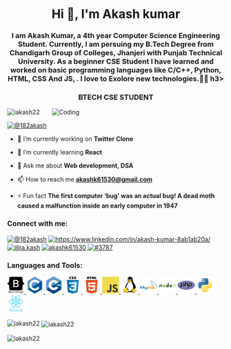<h1 align="center">Hi 👋, I'm Akash kumar</h1>
<h3 align="center">I am Akash Kumar, a 4th year Computer Science Engineering Student. Currently, I am persuing my B.Tech Degree from Chandigarh Group of Colleges, Jhanjeri with Punjab Technical University. As a beginner CSE Student I have learned and worked on basic programming languages like C/C++, Python, HTML, CSS And JS, . I love to Exolore new technologies.🧑‍💻 h3>
  <h3 align="center">BTECH CSE STUDENT</h3>
<img align="right" alt="Coding" width="400" src="https://tse1.mm.bing.net/th?id=OIP.IRFhWNqusUWbTsB1hQXhrQHaEI&pid=Api&P=0">

<p align="left"> <img src="https://komarev.com/ghpvc/?username=iakash22&label=Profile%20views&color=0e75b6&style=flat" alt="iakash22" /> </p>

<p align="left"> <a href="https://twitter.com/@182akash" target="blank"><img src="https://img.shields.io/twitter/follow/@182akash?logo=twitter&style=for-the-badge" alt="@182akash" /></a> </p>

- 🔭 I’m currently working on **Twitter Clone**

- 🌱 I’m currently learning **React**

- 💬 Ask me about **Web development, DSA**

- 📫 How to reach me **akashk61530@gmail.com**

- ⚡ Fun fact **The first computer ‘bug’ was an actual bug! A dead moth caused a malfunction inside an early computer in 1947**

<h3 align="left">Connect with me:</h3>
<p align="left">
<a href="https://twitter.com/@182akash" target="blank"><img align="center" src="https://raw.githubusercontent.com/rahuldkjain/github-profile-readme-generator/master/src/images/icons/Social/twitter.svg" alt="@182akash" height="30" width="40" /></a>
<a href="https://linkedin.com/in/https://www.linkedin.com/in/akash-kumar-8ab1ab20a/" target="blank"><img align="center" src="https://raw.githubusercontent.com/rahuldkjain/github-profile-readme-generator/master/src/images/icons/Social/linked-in-alt.svg" alt="https://www.linkedin.com/in/akash-kumar-8ab1ab20a/" height="30" width="40" /></a>
<a href="https://instagram.com/@ia.kash" target="blank"><img align="center" src="https://raw.githubusercontent.com/rahuldkjain/github-profile-readme-generator/master/src/images/icons/Social/instagram.svg" alt="@ia.kash" height="30" width="40" /></a>
<a href="https://auth.geeksforgeeks.org/user/akashk61530" target="blank"><img align="center" src="https://raw.githubusercontent.com/rahuldkjain/github-profile-readme-generator/master/src/images/icons/Social/geeks-for-geeks.svg" alt="akashk61530" height="30" width="40" /></a>
<a href="https://discord.gg/#3787" target="blank"><img align="center" src="https://raw.githubusercontent.com/rahuldkjain/github-profile-readme-generator/master/src/images/icons/Social/discord.svg" alt="#3787" height="30" width="40" /></a>
</p>

<h3 align="left">Languages and Tools:</h3>
<p align="left"> <a href="https://getbootstrap.com" target="_blank" rel="noreferrer"> <img src="https://raw.githubusercontent.com/devicons/devicon/master/icons/bootstrap/bootstrap-plain-wordmark.svg" alt="bootstrap" width="40" height="40"/> </a> <a href="https://www.cprogramming.com/" target="_blank" rel="noreferrer"> <img src="https://raw.githubusercontent.com/devicons/devicon/master/icons/c/c-original.svg" alt="c" width="40" height="40"/> </a> <a href="https://www.w3schools.com/cpp/" target="_blank" rel="noreferrer"> <img src="https://raw.githubusercontent.com/devicons/devicon/master/icons/cplusplus/cplusplus-original.svg" alt="cplusplus" width="40" height="40"/> </a> <a href="https://www.w3schools.com/css/" target="_blank" rel="noreferrer"> <img src="https://raw.githubusercontent.com/devicons/devicon/master/icons/css3/css3-original-wordmark.svg" alt="css3" width="40" height="40"/> </a> <a href="https://www.w3.org/html/" target="_blank" rel="noreferrer"> <img src="https://raw.githubusercontent.com/devicons/devicon/master/icons/html5/html5-original-wordmark.svg" alt="html5" width="40" height="40"/> </a> <a href="https://developer.mozilla.org/en-US/docs/Web/JavaScript" target="_blank" rel="noreferrer"> <img src="https://raw.githubusercontent.com/devicons/devicon/master/icons/javascript/javascript-original.svg" alt="javascript" width="40" height="40"/> </a> <a href="https://www.linux.org/" target="_blank" rel="noreferrer"> <img src="https://raw.githubusercontent.com/devicons/devicon/master/icons/linux/linux-original.svg" alt="linux" width="40" height="40"/> </a> <a href="https://www.mysql.com/" target="_blank" rel="noreferrer"> <img src="https://raw.githubusercontent.com/devicons/devicon/master/icons/mysql/mysql-original-wordmark.svg" alt="mysql" width="40" height="40"/> </a> <a href="https://nodejs.org" target="_blank" rel="noreferrer"> <img src="https://raw.githubusercontent.com/devicons/devicon/master/icons/nodejs/nodejs-original-wordmark.svg" alt="nodejs" width="40" height="40"/> </a> <a href="https://www.php.net" target="_blank" rel="noreferrer"> <img src="https://raw.githubusercontent.com/devicons/devicon/master/icons/php/php-original.svg" alt="php" width="40" height="40"/> </a> <a href="https://www.python.org" target="_blank" rel="noreferrer"> <img src="https://raw.githubusercontent.com/devicons/devicon/master/icons/python/python-original.svg" alt="python" width="40" height="40"/> </a> <a href="https://reactjs.org/" target="_blank" rel="noreferrer"> <img src="https://raw.githubusercontent.com/devicons/devicon/master/icons/react/react-original-wordmark.svg" alt="react" width="40" height="40"/> </a> </p>

<p><img align="left" src="https://github-readme-stats.vercel.app/api/top-langs?username=iakash22&show_icons=true&locale=en&layout=compact" alt="iakash22" /></p>

<p>&nbsp;<img align="center" src="https://github-readme-stats.vercel.app/api?username=iakash22&show_icons=true&locale=en" alt="iakash22" /></p>

<p><img align="center" src="https://github-readme-streak-stats.herokuapp.com/?user=iakash22&" alt="iakash22" /></p>
